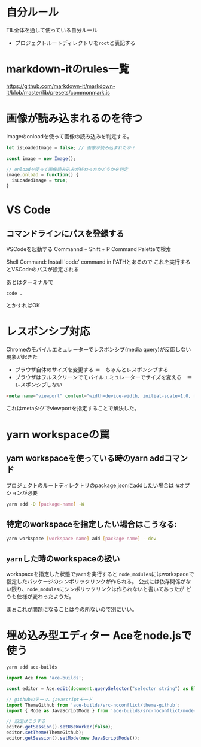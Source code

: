 # 自分ルール

TIL全体を通して使っている自分ルール

- プロジェクトルートディレクトリを`root`と表記する


# markdown-itのrules一覧

https://github.com/markdown-it/markdown-it/blob/master/lib/presets/commonmark.js

# 画像が読み込まれるのを待つ

Imageのonloadを使って画像の読み込みを判定する。

```js:sample.js
let isLoadedImage = false; // 画像が読み込まれたか？

const image = new Image();

// onloadを使って画像読み込みが終わったかどうかを判定
image.onload = function() {
  isLoadedImage = true;
}
```





# VS Code

## コマンドラインにパスを登録する

VSCodeを起動する
Commannd + Shift + P
Command Paletteで検索

Shell Command: Install 'code' command in PATHとあるので
これを実行するとVSCodeのパスが設定される

あとはターミナルで

```shell
code .
```
とかすればOK

# レスポンシブ対応

Chromeのモバイルエミュレーターでレスポンシブ(media query)が反応しない現象が起きた

- ブラウザ自体のサイズを変更する ＝　ちゃんとレスポンシブする
- ブラウザはフルスクリーンでモバイルエミュレーターでサイズを変える　＝　レスポンシブしない

```html
<meta name="viewport" content="width=device-width, initial-scale=1.0, maximum-scale=1.0, minimum-scale=1.0">
```

これはmetaタグでviewportを指定することで解決した。









# yarn workspaceの罠

## yarn workspaceを使っている時のyarn addコマンド

プロジェクトのルートディレクトリのpackage.jsonにaddしたい場合は`-W`オプションが必要

```bash
yarn add -D [package-name] -W
```

## 特定のworkspaceを指定したい場合はこうなる:

```bash
yarn workspace [workspace-name] add [package-name] --dev
```

## `yarn`した時のworkspaceの扱い

workspaceを指定した状態で`yarn`を実行すると
`node_modules`にはworkspaceで指定したパッケージのシンボリックリンクが作られる。
公式には依存関係がない限り、`node_modules`にシンボリックリンクは作られないと書いてあったが
どうも仕様が変わったようだ。

まぁこれが問題になることは今の所ないので別にいい。


# 埋め込み型エディター Aceをnode.jsで使う

```bash
yarn add ace-builds
```

```typescript
import Ace from 'ace-builds';

const editor = Ace.edit(document.querySelector("selector string") as Element);

// githubのテーマ、javascriptモード
import ThemeGithub from 'ace-builds/src-noconflict/theme-github';
import { Mode as JavaScriptMode } from 'ace-builds/src-noconflict/mode-javascript';

// 設定はこうする
editor.getSession().setUseWorker(false);
editor.setTheme(ThemeGithub);
editor.getSession().setMode(new JavaScriptMode());
```


